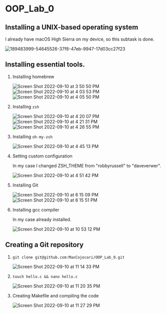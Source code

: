 # OOP_Lab_0

## Installing a UNIX-based operating system

I already have macOS High Sierra on my device, so this subtask is done.

![189483999-54645526-37f8-47eb-9947-17d03cc27f23](https://user-images.githubusercontent.com/92053176/189485847-6b266d3f-7eb2-4b2f-a54a-fa21b0a2f002.png)

## Installing essential tools.

1. Installing homebrew

    ![Screen Shot 2022-09-10 at 3 50 50 PM](https://user-images.githubusercontent.com/92053176/189485904-1ab19951-0b0d-46cd-8e85-4135e762e411.png)
    ![Screen Shot 2022-09-10 at 4 03 53 PM](https://user-images.githubusercontent.com/92053176/189485914-5b9c850e-5a0b-4c89-88b4-fa6d7e0266e2.png)
    ![Screen Shot 2022-09-10 at 4 05 50 PM](https://user-images.githubusercontent.com/92053176/189485933-847d6b82-e00c-4b66-85e6-5f62926277bb.png)

2. Installing `zsh`

    ![Screen Shot 2022-09-10 at 4 20 07 PM](https://user-images.githubusercontent.com/92053176/189485945-98278b0d-d9c1-4875-9563-b95ee0f67d50.png)
    ![Screen Shot 2022-09-10 at 4 21 31 PM](https://user-images.githubusercontent.com/92053176/189485979-8c0b464f-dd19-4d16-98c8-9ab85e05f274.png)
    ![Screen Shot 2022-09-10 at 4 26 55 PM](https://user-images.githubusercontent.com/92053176/189485994-5ff4e963-51a1-4b74-90ba-86313f7b705a.png)
    
3. Installing `oh-my-zsh`

    ![Screen Shot 2022-09-10 at 4 45 13 PM](https://user-images.githubusercontent.com/92053176/189486208-7d186740-c480-4c94-a675-a0ec185821c3.png)

4. Setting custom configuration

    In my case I changed ZSH_THEME from "robbyrussell" to "daveverwer".
    
    ![Screen Shot 2022-09-10 at 4 51 42 PM](https://user-images.githubusercontent.com/92053176/189486506-6105d61b-0606-40d5-9607-b9b6d1f4aaab.png)

5. Installing Git

    ![Screen Shot 2022-09-10 at 6 15 09 PM](https://user-images.githubusercontent.com/92053176/189489769-b3170cbb-e60b-4aa4-ba75-a0f958eea8b6.png)
    ![Screen Shot 2022-09-10 at 6 15 51 PM](https://user-images.githubusercontent.com/92053176/189489790-50f6510e-7393-41fa-b243-0b6971caf675.png)

6. Installing gcc compiler

    In my case already installed.
    
    ![Screen Shot 2022-09-10 at 10 53 12 PM](https://user-images.githubusercontent.com/92053176/189499758-d1f1e5da-0458-4ac3-823a-d82534b2a079.png)

## Creating a Git repository

1. `git clone git@github.com:MaxCojocari/OOP_Lab_0.git`

    ![Screen Shot 2022-09-10 at 11 14 33 PM](https://user-images.githubusercontent.com/92053176/189500450-866623bc-af63-4902-9b10-72158b4b3ef7.png)

2. `touch hello.c && nano hello.c`

    ![Screen Shot 2022-09-10 at 11 20 35 PM](https://user-images.githubusercontent.com/92053176/189500532-8d374576-8c34-472f-be5e-ffa2b66cd801.png)

3. Creating Makefile and compiling the code

    ![Screen Shot 2022-09-10 at 11 27 29 PM](https://user-images.githubusercontent.com/92053176/189500726-11ca20c9-0264-4374-884e-6151ec0a964d.png)
